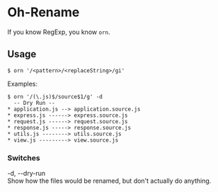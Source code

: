 # Oh-Rename

If you know RegExp, you know `orn`.

## Usage

```
$ orn '/<pattern>/<replaceString>/gi'
```

Examples:

```
$ orn '/(\.js)$/source$1/g' -d
  -- Dry Run --
* application.js --> application.source.js
* express.js ------> express.source.js
* request.js ------> request.source.js
* response.js -----> response.source.js
* utils.js --------> utils.source.js
* view.js ---------> view.source.js
```

### Switches

  -d, --dry-run  
    Show how the files would be renamed, but don't actually do anything.
